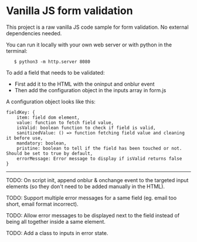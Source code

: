 # Vanilla JS form validation
This project is a raw vanilla JS code sample for form validation. No external dependencies needed.

You can run it locally with your own web server or with python in the terminal:

`   
$ python3 -m http.server 8080
`

To add a field that needs to be validated:
- First add it to the HTML with the oninput and onblur event
- Then add the configuration object in the inputs array in form.js

A configuration object looks like this:
```
fieldKey: {
    item: field dom element,
    value: function to fetch field value,
    isValid: boolean function to check if field is valid,
    sanitizedValue: () => function fetching field value and cleaning it before use,
    mandatory: boolean,
    pristine: boolean to tell if the field has been touched or not. Should be set to true by default,
    errorMessage: Error message to display if isValid returns false
}
```
---
TODO: On script init, append onblur & onchange event to the targeted input elements (so they don't need to be added manually in the HTML).

TODO: Support multiple error messages for a same field (eg. email too short, email format incorrect).

TODO: Allow error messages to be displayed next to the field instead of being all together inside a same element.

TODO: Add a class to inputs in error state.
